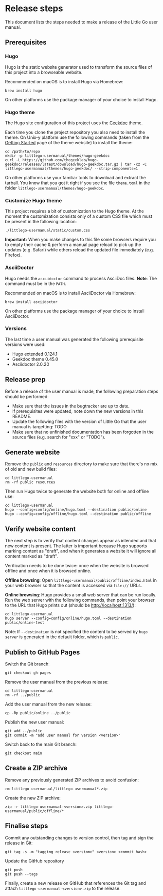 # Release steps

This document lists the steps needed to make a release of the Little Go user manual.

## Prerequisites

### Hugo

Hugo is the static website generator used to transform the source files of this project into a browseable website.

Recommended on macOS is to install Hugo via Homebrew:

    brew install hugo

On other platforms use the package manager of your choice to install Hugo.

### Hugo theme

The Hugo site configuration of this project uses the [Geekdoc](https://geekdocs.de/) theme.

Each time you clone the project repository you also need to install the theme. On Unix-y platform use the following commands (taken from the [Getting Started](https://geekdocs.de/usage/getting-started/#option-1-download-pre-build-release-bundle) page of the theme website) to install the theme:

```
cd /path/to/repo
mkdir -p littlego-usermanual/themes/hugo-geekdoc
curl -L https://github.com/thegeeklab/hugo-geekdoc/releases/latest/download/hugo-geekdoc.tar.gz | tar -xz -C littlego-usermanual/themes/hugo-geekdoc/ --strip-components=1
```

On other platforms use your familiar tools to download and extract the tarball. You know that you got it right if you see the file `theme.toml` in the folder `littlego-usermanual/themes/hugo-geekdoc`.

### Customize Hugo theme

This project requires a bit of customization to the Hugo theme. At the moment the customization consists only of a custom CSS file which must be present in the following location:

    ./littlego-usermanual/static/custom.css

**Important:** When you make changes to this file some browsers require you to empty their cache & perform a manual page reload to pick up the updates (e.g. Safari) while others reload the updated file immediately (e.g. Firefox).

### AsciiDoctor

Hugo needs the `asciidoctor` command to process AsciiDoc files. **Note**: The command must be in the `PATH`.

Recommended on macOS is to install AsciiDoctor via Homebrew:

    brew install asciidoctor

On other platforms use the package manager of your choice to install AsciiDoctor.

### Versions

The last time a user manual was generated the following prerequisite versions were used:

- Hugo extended 0.124.1
- Geekdoc theme 0.45.0
- Asciidoctor 2.0.20

## Release prep

Before a release of the user manual is made, the following preparation steps should be performed:

- Make sure that the issues in the bugtracker are up to date.
- If prerequisites were updated, note down the new versions in this README.
- Update the following files with the version of Little Go that the user manual is targetting: TODO
- Make sure that no unfinished documentation has been forgotten in the source files (e.g. search for "xxx" or "TODO").

## Generate website

Remove the `public` and `resources` directory to make sure that there's no mix of old and new build files:

    cd littlego-usermanual
    rm -rf public resources

Then run Hugo twice to generate the website both for online and offline use:

    cd littlego-usermanual
    hugo --config=config/online/hugo.toml --destination public/online
    hugo --config=config/offline/hugo.toml --destination public/offline

## Verify website content

The next step is to verify that content changes appear as intended and that new content is present. The latter is important because Hugo supports marking content as "draft", and when it generates a website it will ignore all content marked as "draft".

Verification needs to be done twice: once when the website is browsed offline and once when it is browsed online.

**Offline browsing**: Open `littlego-usermanual/public/offline/index.html` in your web browser so that the content is accessed via `file://` URLs.

**Online browsing**: Hugo provides a small web server that can be run locally. Run the web server with the following commands, then point your browser to the URL that Hugo prints out (should be [http://localhost:1313/](http://localhost:1313/)):

    cd littlego-usermanual
    hugo server --config=config/online/hugo.toml --destination public/online-test

Note: If `--destination` is not specified the content to be served by `hugo server` is generated in the default folder, which is `public`.

## Publish to GitHub Pages

Switch the Git branch:

    git checkout gh-pages

Remove the user manual from the previous release:

    cd littlego-usermanual
    rm -rf ../public

Add the user manual from the new release:

    cp -Rp public/online ../public

Publish the new user manual:

    git add ../public
    git commit -m "add user manual for version <version>"

Switch back to the main Git branch:

    git checkout main

## Create a ZIP archive

Remove any previously generated ZIP archives to avoid confusion:

    rm littlego-usermanual/littlego-usermanual*.zip

Create the new ZIP archive:

    zip -r littlego-usermanual-<version>.zip littlego-usermanual/public/offline/*

## Finalise steps

Commit any outstanding changes to version control, then tag and sign the release in Git:

    git tag -s -m "tagging release <version>" <version> <commit hash>

Update the GitHub repository

    git push
    git push --tags

Finally, create a new release on GitHub that references the Git tag and attach `littlego-usermanual-<version>.zip` to the release.
